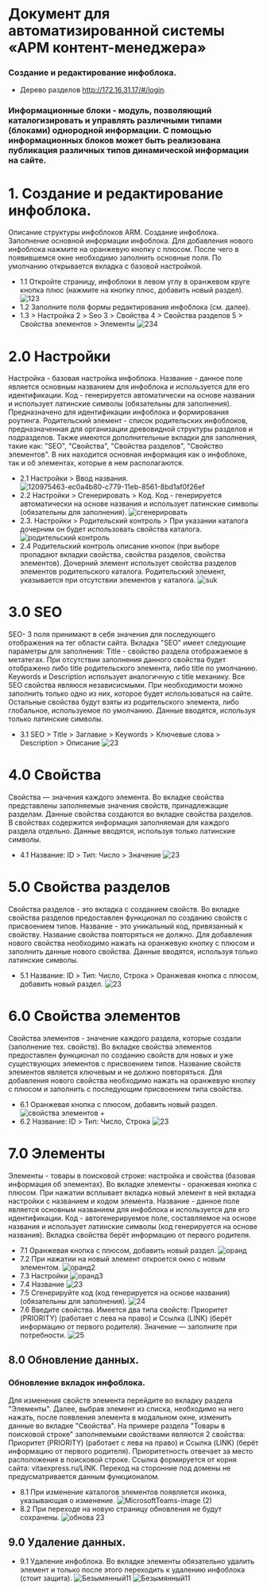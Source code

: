 # Документ для автоматизированной системы «АРМ контент-менеджера»
### Создание и редактирование инфоблока.
* Дерево разделов http://172.16.31.17/#/login.

### Информационные блоки - модуль, позволяющий каталогизировать и управлять различными типами (блоками) однородной информации. С помощью информационных блоков может быть реализована публикация различных типов динамической информации на сайте.
#  1. Создание и редактирование инфоблока.
Описание структуры инфоблоков ARM. Создание инфоблока. Заполнение основной информации инфоблока. Для добавления нового инфоблока нажмите на оранжевую кнопку с плюсом. После чего в появившемся окне необходимо заполнить основные поля. По умолчанию открывается вкладка с базовой настройкой. 

* 1.1 Откройте страницу, инфоблоки в левом углу в оранжевом круге кнопка плюс (нажмите на кнопку плюс, добавить новый раздел).  
![123](https://user-images.githubusercontent.com/85296765/120967252-f0ca0200-c76f-11eb-8fca-a0d27f01c2c6.png)
* 1.2 Заполните поля формы редактирования инфоблока (см. далее).
* 1.3 > Настройка 2 > Seo 3 > Свойства 4 > Свойства разделов 5 > Свойства элементов > Элементы
![234](https://user-images.githubusercontent.com/85296765/120969954-6e434180-c773-11eb-98b3-22da86695dab.png)
# 2.0 Настройки
Настройка - базовая настройка инфоблока. Название - данное поле является основным названием для инфоблока и используется для его идентификации. Код - генерируется автоматически на основе названия и использует латинские символы (обязательны для заполнения). Предназначено для идентификации инфоблока и формирования роутинга. Родительский элемент - список родительских инфоблоков, предназначенная для организации древовидной структуры разделов и подразделов. Также имеются дополнительные вкладки для заполнения, такие как: "SEO", "Свойства", "Cвойства разделов", "Свойство элементов". В них находится основная информация как о инфоблоке, так и об элементах, которые в нем располагаются.
* 2.1 Настройки > Ввод названия.
![120975463-ec0a4b80-c779-11eb-8561-8bd1af0f26ef](https://user-images.githubusercontent.com/85296765/122352276-09040300-cf60-11eb-8ab4-aa10ed3aaa78.png)
* 2.2 Настройки > Сгенерировать > Код.  Код - генерируется автоматически на основе названия и использует латинские символы (обязательны для заполнения).
![сгенерировать](https://user-images.githubusercontent.com/85296765/120984543-6db2a700-c783-11eb-84e4-37ab8589f663.png)
* 2.3. Настройки > Родительский контроль > При указании каталога дочерним он будет использовать свойства каталога.  
![родительский контроль](https://user-images.githubusercontent.com/85296765/120984358-43f98000-c783-11eb-91a5-1ac40fe05151.png)
* 2.4 Родительский контроль описание кнопок (при выборе пропадают вкладки свойства, свойства разделов, свойства элементов). Дочерний элемент использует свойства разделов элементов родительского каталога. Родительский элемент, указывается при отсутствии элементов у каталога.
![suk](https://user-images.githubusercontent.com/85296765/121004799-c55b0d80-c797-11eb-8165-3a44629ef772.png)
# 3.0 SEO
SEO- 3 поля принимают в себя значения для последующего отображения на тег <head> области сайта. Вкладка "SEO" имеет следующие параметры для заполнения:
Title - свойство раздела отображаемое в метатегах. При отсутствии заполнения данного свойства будет отображено либо title родительского элемента, либо title по умолчанию.
Keywords и Description использует аналогичную с title механику. Все SEO свойства являюся независисмыми. При необходимости можно заполнить только одно из них, которое будет использоваться на сайте. Остальные свойства будут взяты из родительского элемента, либо глобальное, используемое по умолчанию. Данные вводятся, используя только латинские символы.
* 3.1 SEO > Title > Заглавие > Keywords > Ключевые слова > Description > Описание
![23](https://user-images.githubusercontent.com/85296765/121013804-fc362100-c7a1-11eb-964c-7e6926f5a34e.png)
# 4.0 Свойства
Свойства — значения каждого элемента. Во вкладке свойства представлены заполняемые значения свойств, принадлежащие разделам. Данные свойства создаются во вкладке свойства разделов. В свойствах содержится информация заполняемая для каждого раздела отдельно. Данные вводятся, используя только латинские символы.
* 4.1 Название: ID > Тип: Число > Значение
![23](https://user-images.githubusercontent.com/85296765/121012283-3b637280-c7a0-11eb-912f-b46ca71c0311.png)
# 5.0 Свойства разделов
Свойства разделов - это вкладка с созданием свойств. Во вкладке свойства разделов предоставлен функционал по созданию свойств с присвоением типов. Название - это уникальный код, привязанный к свойству. Название свойства повторяться не должно. Для добавления нового свойства необходимо нажать на оранжевую кнопку с плюсом и заполнить данные нового свойства. Данные вводятся, используя только латинские символы.
* 5.1 Название: ID > Тип: Число, Строка > Оранжевая кнопка с плюсом, добавить новый раздел.
![23](https://user-images.githubusercontent.com/85296765/121014412-9eee9f80-c7a2-11eb-8c5d-22a5ac98b43b.png)
# 6.0 Свойства элементов
Свойства элементов - значение каждого раздела, которые создали (заполнение тех. свойств). Во вкладке свойства элементов предоставлен функционал по созданию свойств для новых и уже существующих элементов с присвоением типов. Название свойств элементов является ключевым и не должно повторяться. Для добавления нового свойства необходимо нажать на оранжевую кнопку с плюсом и заполнить с последующим присвоением типа свойства. 
* 6.1 Оранжевая кнопка с плюсом, добавить новый раздел.
![свойства элементов +](https://user-images.githubusercontent.com/85296765/120997680-1404a980-c790-11eb-926e-d0b35d2ff73c.png)
* 6.2 Название: ID > Тип: Число, Строка 
![23](https://user-images.githubusercontent.com/85296765/121011199-04409180-c79f-11eb-9a18-21c83eb54ae8.png)
# 7.0 Элементы
Элементы - товары в поисковой строке: настройка и свойства (базовая информация об элементах). Во вкладке элементы - оранжевая кнопка с плюсом. При нажатии всплывает вкладка новый элемент в ней вкладка настройки с названием и кодом элемента. Название - данное поле является основным названием для инфоблока и используется для его идентификации. Код - автогенерируемое поле, составляемое на основе названия и использует латинские символы (код генерируется на основе названия). Вкладка свойства берёт информацию от первого родителя.
* 7.1 Оранжевая кнопка с плюсом, добавить новый раздел.
![оранд](https://user-images.githubusercontent.com/85296765/120998556-de13f500-c790-11eb-8f03-86c343d5eaf3.png)
* 7.2 При нажатии на новый элемент откроется окно с новым элементом.
![оранд2](https://user-images.githubusercontent.com/85296765/120998822-1ca9af80-c791-11eb-9bd6-b87ec5fcbf90.png)
* 7.3 Настройки
![оранд3](https://user-images.githubusercontent.com/85296765/120998981-46fb6d00-c791-11eb-9734-ed9e2b066895.png)
* 7.4 Название
![23](https://user-images.githubusercontent.com/85296765/123255913-69b3b280-d501-11eb-81e7-981fbf4c4bed.png)
* 7.5 Сгенерируйте код (код генерируется на основе названия) (обязательны для заполнения).
![24](https://user-images.githubusercontent.com/85296765/123255940-720bed80-d501-11eb-8b23-a330f40a7d5d.png)
* 7.6 Введите свойства. Имеется два типа свойств: Приоритет (PRIORITY) (работает с лева на право) и Ссылка (LINK) (берёт информацию от первого родителя). Значение — заполните при потребности.
![25](https://user-images.githubusercontent.com/85296765/123255965-76d0a180-d501-11eb-9b45-257e6f8b3caf.png)
## 8.0 Обновление данных.
### Обновление вкладок инфоблока.
  Для изменения свойств элемента перейдите во вкладку раздела "Элементы". Далее, выбрав элемент из списка, необходимо на него нажать, после появления элемента в модальном окне, изменить данные во вкладке "Свойства". На примере раздела "Товары в поисковой строке" заполняемыми свойствами являются 2 свойства: Приоритет (PRIORITY) (работает с лева на право) и Ссылка (LINK) (берёт информацию от первого родителя). Приоритетность отвечает за место расположения в поисковой строке. Ссылка формируется от корня сайта: vitaexpress.ru/LINK. Переход на сторонние под домены не предусматривается данным функционалом.
* 8.1 При изменение каталогов элементов появляется иконка, указывающая о изменение.
![MicrosoftTeams-image (2)](https://user-images.githubusercontent.com/85296765/122168014-cc1b0c00-ce8c-11eb-8f92-3c94dca705b5.png)
* 8.2 При переходе на новую страницу обновления не будут сохранены.
![обнова 23](https://user-images.githubusercontent.com/85296765/122167531-2cf61480-ce8c-11eb-8edf-f24b994207c9.png)
## 9.0 Удаление данных.
* 9.1 Удаление инфоблока. Во вкладке элементы обязательно удалить элемент и только после этого переходить к удалению инфоблока (стоит защита).
![Безымянный11](https://user-images.githubusercontent.com/85296765/124229304-739b6e00-db1e-11eb-8dfc-332a068bc50e.png)
![Безымянный11](https://user-images.githubusercontent.com/85296765/124248702-2a561900-db34-11eb-804b-f31394d03a1c.png)




